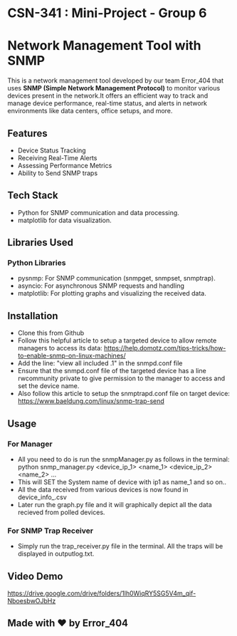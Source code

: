 # CSN-341 : Mini-Project - Group 6

# Network Management Tool with SNMP
This is a network management tool developed by our team Error_404 that uses **SNMP (Simple Network Management Protocol)** to monitor various devices present in the network.It offers an efficient way to track and manage device performance, real-time status, and alerts in network environments like data centers, office setups, and more.

## Features
- Device Status Tracking
- Receiving Real-Time Alerts
- Assessing Performance Metrics
- Ability to Send SNMP traps

## Tech Stack
- Python for SNMP communication and data processing.
- matplotlib for data visualization.

## Libraries Used 

### Python Libraries
- pysnmp: For SNMP communication (snmpget, snmpset, snmptrap).
- asyncio: For asynchronous SNMP requests and handling
- matplotlib: For plotting graphs and visualizing the received data.

## Installation
- Clone this from Github
- Follow this helpful article to setup a targeted device to allow remote managers to access its data: https://help.domotz.com/tips-tricks/how-to-enable-snmp-on-linux-machines/
- Add the line: "view all included .1" in the snmpd.conf file
- Ensure that the snmpd.conf file of the targeted device has a line rwcommunity private <ip of manager> to give permission to the manager to access and set the device name.
- Also follow this article to setup the snmptrapd.conf file on target device: https://www.baeldung.com/linux/snmp-trap-send 

## Usage
### For Manager
- All you need to do is run the snmpManager.py as follows in the terminal: python snmp_manager.py <device_ip_1> <name_1> <device_ip_2> <name_2> ...
- This will SET the System name of device with ip1 as name_1 and so on..
- All the data received from various devices is now found in device_info_<ip>.csv
- Later run the graph.py file and it will graphically depict all the data recieved from polled devices. 

### For SNMP Trap Receiver
- Simply run the trap_receiver.py file in the terminal. All the traps will be displayed in outputlog.txt.

## Video Demo
https://drive.google.com/drive/folders/1lh0WiqRY5SG5V4m_qif-NboesbwOJbHz

## Made with ❤️ by Error_404


